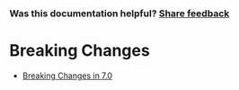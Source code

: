 
### Was this documentation helpful? [Share feedback](https://www.research.net/r/DGDQWXH?src=documentation%2Fcompatibility%2FREADME)

# Breaking Changes

- [Breaking Changes in 7.0](./7.0/README.md)
